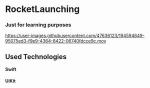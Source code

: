 # RocketLaunching
### Just for learning purposes

https://user-images.githubusercontent.com/47636123/194594649-95075ed3-f9e9-4364-8422-06740fdcce9c.mov

## Used Technologies
#### Swift
#### UiKit

